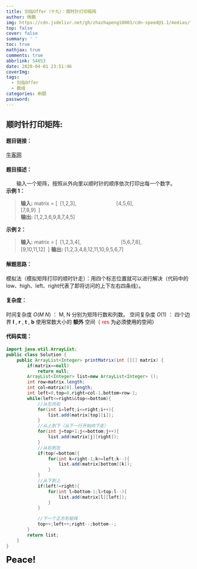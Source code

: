 ```yaml
---
title: 剑指Offer（十九）：顺时针打印矩阵
author: 杨鹏
img: https://cdn.jsdelivr.net/gh/zhazhapeng10003/cdn-speed@1.1/medias/featureimages/4.jpg
top: false
cover: false
summary: ' '
toc: true
mathjax: true
comments: true
abbrlink: 54653
date: 2020-04-01 23:51:46
coverImg:
tags:
  - 剑指Offer
  - 数组
categories: 刷题
password:
---
```



## 顺时针打印矩阵:
#### 题目链接：
[牛客网](//www.nowcoder.com/practice/9b4c81a02cd34f76be2659fa0d54342a?tpId=13&tqId=11172&tPage=1&rp=1&ru=/ta/coding-interviews&qru=/ta/coding-interviews/question-ranking)<br>
#### 题目描述：
&ensp;&ensp;&ensp;&ensp;输入一个矩阵，按照从外向里以顺时针的顺序依次打印出每一个数字。<br/>
**示例 1：**
>**输入:** matrix = [&ensp;[1,2,3],
>	&ensp;&ensp;&ensp;&ensp;&ensp;&ensp;&ensp;&ensp;&ensp;&ensp;&ensp;&ensp;&ensp;&ensp;&ensp;[4,5,6],
>&ensp;&ensp;&ensp;&ensp;&ensp;&ensp;&ensp;&ensp;&ensp;&ensp;&ensp;&ensp;&ensp;&ensp;&ensp;[7,8,9]&ensp;]  
**输出:** [1,2,3,6,9,8,7,4,5]

**示例 2：**
>**输入:** matrix = [&ensp;[1,2,3,4],
>&ensp;&ensp;&ensp;&ensp;&ensp;&ensp;&ensp;&ensp;&ensp;&ensp;&ensp;&ensp;&ensp;&ensp;&ensp;[5,6,7,8],
>&ensp;&ensp;&ensp;&ensp;&ensp;&ensp;&ensp;&ensp;&ensp;&ensp;&ensp;&ensp;&ensp;&ensp;&ensp;[9,10,11,12]&ensp;]
**输出:** [1,2,3,4,8,12,11,10,9,5,6,7]

#### 解题思路：<br/>
模拟法（模拟矩阵打印的顺时针走）：用四个标志位置就可以进行解决（代码中的low、high、left、right代表了即将访问的上下左右四条线）。
#### 复杂度：<br/>
时间复杂度 *O*(*M N*) ： M, N 分别为矩阵行数和列数。
空间复杂度 *O*(1) ： 四个边界 **l** , **r** , **t** , **b** 使用常数大小的 **额外** 空间（ <font color = red>res<font color = black> 为必须使用的空间）


#### 代码实现：<br/>
```java
import java.util.ArrayList;
public class Solution {
    public ArrayList<Integer> printMatrix(int [][] matrix) {
        if(matrix==null)
            return null;
        ArrayList<Integer> list=new ArrayList<Integer> ();
        int row=matrix.length;
        int col=matrix[0].length;
        int left=0,top=0,right=col-1,bottom=row-1;
        while(left<=right&&top<=bottom){
            //从左向右
            for(int i=left;i<=right;i++){
                list.add(matrix[top][i]);
            }
            //从上到下（从下一行开始向下走）
            for(int j=top+1;j<=bottom;j++){
                list.add(matrix[j][right]);
            }
            //从右到左
            if(top!=bottom){
                for(int k=right-1;k>=left;k--){
                    list.add(matrix[bottom][k]);
                }
            }
            //从下到上
            if(left!=right){
                for(int l=bottom-1;l>top;l--){
                    list.add(matrix[l][left]);
                }
            }

            //下一个正方形矩阵
            top++;left++;right--;bottom--;
        }
        return list;
    }
}
```
<font size = 5>**Peace!**
